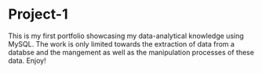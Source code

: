 # Project-1
This is my first portfolio showcasing my data-analytical knowledge using MySQL. The work is only limited towards the extraction of data from a databse and the mangement as well as the manipulation processes of these data.
Enjoy!
